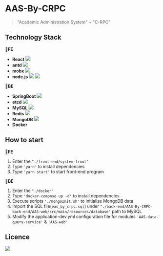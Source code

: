 # AAS-By-CRPC



> "Academic Administration System" + "C-RPC"



## Technology Stack

🍤**FE**

- **React** ![](https://img.shields.io/badge/react-18.2.0-brightgreen)
- **antd** ![](https://img.shields.io/badge/antd-5.4.2-orange)
- **mobx** ![](https://img.shields.io/badge/mobx-6.9.0-yellow)
- **node.js** ![](https://img.shields.io/badge/node-18.16.0-green) ![](https://img.shields.io/badge/npm-9.5.1-green)

🍕**BE**

- **SpringBoot** ![](https://img.shields.io/badge/SpringBoot-2.2.12.RELEASE-yellowgreen)
- **etcd** ![](https://img.shields.io/badge/etcd-3.4.7-blue)
- **MySQL** ![](https://img.shields.io/badge/MySQL-5.7.35-blue)
- **Redis** ![](https://img.shields.io/badge/Redis-6.2-red)
- **MongoDB** ![](https://img.shields.io/badge/MongoDB-5.0.2-lightgrey)
- **Docker**



## How to start

🥣**FE**

1. Enter the `"./front-end/system-front"`
2. Type `'yarn'` to install dependencies
3. Type `'yarn start'` to start front-end program

🍖**BE**

1. Enter the `"./docker"`
2. Type `'docker-compose up -d'` to install dependencies
3. Execute scripts `'./mongoInit.sh'` to initialize MongoDB data
4. Import the SQL file(`eas_by_crpc.sql`) under `"./back-end/AAS-By-CRPC-back-end/AAS-web/src/main/resources/database"` path to MySQL
5. Modify the application-dev.yml configuration file for modules `'AAS-data-query-service'` & `'AAS-web'`



## Licence

![](https://img.shields.io/badge/LICENSE-MIT-yellowgreen)
